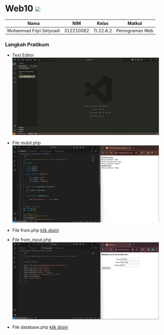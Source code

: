 # Web10 <img src=https://kinsta.com/wp-content/uploads/2023/10/PHP_Feature-Image-1024x536.jpg width = "130px">
|**Nama**|**NIM**|**Kelas**|**Matkul**|
|----|---|-----|------|
|Muhammad Fiqri Setyoadi|312210062|TI.22.A.2|Pemograman Web|

### Langkah Pratikum
- Text Editor
![img](Example/vscode.png)

- File mobil.php
![img](Example/mobil.png)

- File from.php
[klik disini](code/form.php)

- File from_input.php
![img](Example/from_input.png)

- File database.php
[klik disini](code/database.php)
